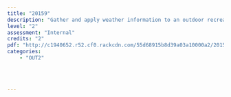 ```yaml
---
title: "20159"
description: "Gather and apply weather information to an outdoor recreation activity"
level: "2"
assessment: "Internal"
credits: "2"
pdf: "http://c1940652.r52.cf0.rackcdn.com/55d68915b8d39a03a10000a2/20159.pdf"
categories:
    - "OUT2"
    
    
    
    
---
```

